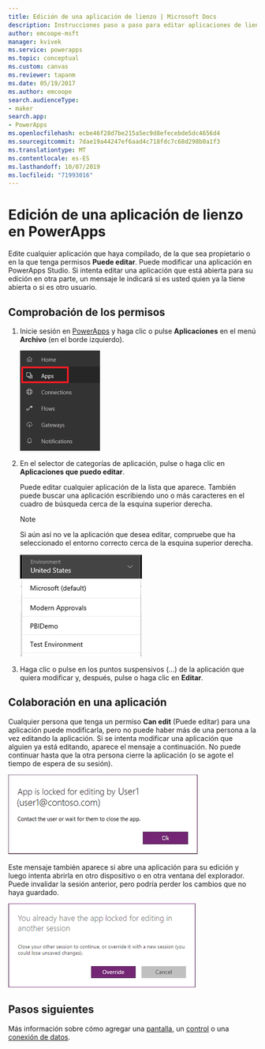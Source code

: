 ```yaml
---
title: Edición de una aplicación de lienzo | Microsoft Docs
description: Instrucciones paso a paso para editar aplicaciones de lienzo y escenarios de bloqueo de sesión en PowerApps.
author: emcoope-msft
manager: kvivek
ms.service: powerapps
ms.topic: conceptual
ms.custom: canvas
ms.reviewer: tapanm
ms.date: 05/19/2017
ms.author: emcoope
search.audienceType:
- maker
search.app:
- PowerApps
ms.openlocfilehash: ecbe46f28d7be215a5ec9d8efecebde5dc4656d4
ms.sourcegitcommit: 7dae19a44247ef6aad4c718fdc7c68d298b0a1f3
ms.translationtype: MT
ms.contentlocale: es-ES
ms.lasthandoff: 10/07/2019
ms.locfileid: "71993016"
---
```

# <a name="edit-a-canvas-app-in-powerapps"></a>Edición de una aplicación de lienzo en PowerApps
Edite cualquier aplicación que haya compilado, de la que sea propietario o en la que tenga permisos **Puede editar**. Puede modificar una aplicación en PowerApps Studio. Si intenta editar una aplicación que está abierta para su edición en otra parte, un mensaje le indicará si es usted quien ya la tiene abierta o si es otro usuario.

## <a name="verify-your-permissions"></a>Comprobación de los permisos
1. Inicie sesión en [PowerApps](https://web.powerapps.com?utm_source=padocs&utm_medium=linkinadoc&utm_campaign=referralsfromdoc) y haga clic o pulse **Aplicaciones** en el menú **Archivo** (en el borde izquierdo).
   
    ![Opción Aplicaciones en el menú Archivo](./media/edit-app/file-apps.png)

2. En el selector de categorías de aplicación, pulse o haga clic en **Aplicaciones que puedo editar**.

    Puede editar cualquier aplicación de la lista que aparece. También puede buscar una aplicación escribiendo uno o más caracteres en el cuadro de búsqueda cerca de la esquina superior derecha.

    > [!NOTE]
    > Si aún así no ve la aplicación que desea editar, compruebe que ha seleccionado el entorno correcto cerca de la esquina superior derecha.
   
    ![Lista de entornos](./media/edit-app/environment-list.png)

1. Haga clic o pulse en los puntos suspensivos (...) de la aplicación que quiera modificar y, después, pulse o haga clic en **Editar**.

## <a name="collaborate-on-an-app"></a>Colaboración en una aplicación
Cualquier persona que tenga un permiso **Can edit** (Puede editar) para una aplicación puede modificarla, pero no puede haber más de una persona a la vez editando la aplicación. Si se intenta modificar una aplicación que alguien ya está editando, aparece el mensaje a continuación. No puede continuar hasta que la otra persona cierre la aplicación (o se agote el tiempo de espera de su sesión).

![](./media/edit-app/applock-otheruser.png)

Este mensaje también aparece si abre una aplicación para su edición y luego intenta abrirla en otro dispositivo o en otra ventana del explorador. Puede invalidar la sesión anterior, pero podría perder los cambios que no haya guardado.

![](./media/edit-app/applock-selfuser.png)

## <a name="next-steps"></a>Pasos siguientes
Más información sobre cómo agregar una [pantalla](add-screen-context-variables.md), un [control](add-configure-controls.md) o una [conexión de datos](add-data-connection.md).


